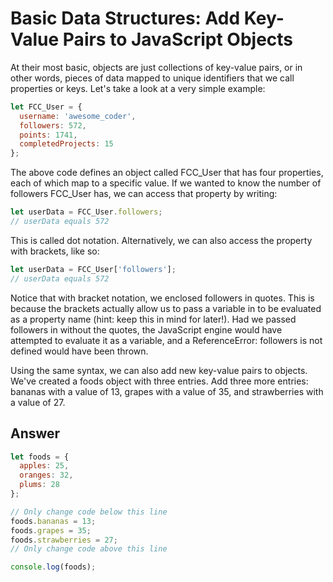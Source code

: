 # Basic Data Structures: Add Key-Value Pairs to JavaScript Objects

At their most basic, objects are just collections of key-value pairs, or in other words, pieces of data mapped to unique identifiers that we call properties or keys. Let's take a look at a very simple example:

```JavaScript
let FCC_User = {
  username: 'awesome_coder',
  followers: 572,
  points: 1741,
  completedProjects: 15
};
```

The above code defines an object called FCC_User that has four properties, each of which map to a specific value. If we wanted to know the number of followers FCC_User has, we can access that property by writing:

```JavaScript
let userData = FCC_User.followers;
// userData equals 572
```

This is called dot notation. Alternatively, we can also access the property with brackets, like so:

```JavaScript
let userData = FCC_User['followers'];
// userData equals 572
```

Notice that with bracket notation, we enclosed followers in quotes. This is because the brackets actually allow us to pass a variable in to be evaluated as a property name (hint: keep this in mind for later!). Had we passed followers in without the quotes, the JavaScript engine would have attempted to evaluate it as a variable, and a ReferenceError: followers is not defined would have been thrown.

Using the same syntax, we can also add new key-value pairs to objects. We've created a foods object with three entries. Add three more entries: bananas with a value of 13, grapes with a value of 35, and strawberries with a value of 27.

## Answer

```JavaScript
let foods = {
  apples: 25,
  oranges: 32,
  plums: 28
};

// Only change code below this line
foods.bananas = 13;
foods.grapes = 35;
foods.strawberries = 27;
// Only change code above this line

console.log(foods);
```